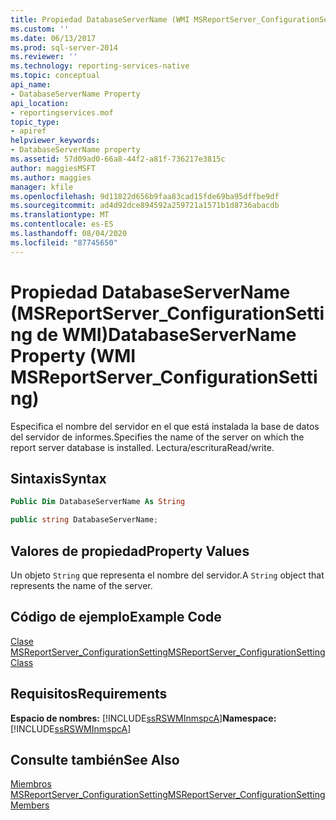 ```yaml
---
title: Propiedad DatabaseServerName (WMI MSReportServer_ConfigurationSetting) | Microsoft Docs
ms.custom: ''
ms.date: 06/13/2017
ms.prod: sql-server-2014
ms.reviewer: ''
ms.technology: reporting-services-native
ms.topic: conceptual
api_name:
- DatabaseServerName Property
api_location:
- reportingservices.mof
topic_type:
- apiref
helpviewer_keywords:
- DatabaseServerName property
ms.assetid: 57d09ad0-66a8-44f2-a81f-736217e3815c
author: maggiesMSFT
ms.author: maggies
manager: kfile
ms.openlocfilehash: 9d11822d656b9faa83cad15fde69ba95dffbe9df
ms.sourcegitcommit: ad4d92dce894592a259721a1571b1d8736abacdb
ms.translationtype: MT
ms.contentlocale: es-ES
ms.lasthandoff: 08/04/2020
ms.locfileid: "87745650"
---
```

# <a name="databaseservername-property-wmi-msreportserver_configurationsetting"></a><span data-ttu-id="3dcae-102">Propiedad DatabaseServerName (MSReportServer_ConfigurationSetting de WMI)</span><span class="sxs-lookup"><span data-stu-id="3dcae-102">DatabaseServerName Property (WMI MSReportServer_ConfigurationSetting)</span></span>
  <span data-ttu-id="3dcae-103">Especifica el nombre del servidor en el que está instalada la base de datos del servidor de informes.</span><span class="sxs-lookup"><span data-stu-id="3dcae-103">Specifies the name of the server on which the report server database is installed.</span></span> <span data-ttu-id="3dcae-104">Lectura/escritura</span><span class="sxs-lookup"><span data-stu-id="3dcae-104">Read/write.</span></span>  
  
## <a name="syntax"></a><span data-ttu-id="3dcae-105">Sintaxis</span><span class="sxs-lookup"><span data-stu-id="3dcae-105">Syntax</span></span>  
  
```vb  
Public Dim DatabaseServerName As String  
```  
  
```csharp  
public string DatabaseServerName;  
```  
  
## <a name="property-values"></a><span data-ttu-id="3dcae-106">Valores de propiedad</span><span class="sxs-lookup"><span data-stu-id="3dcae-106">Property Values</span></span>  
 <span data-ttu-id="3dcae-107">Un objeto `String` que representa el nombre del servidor.</span><span class="sxs-lookup"><span data-stu-id="3dcae-107">A `String` object that represents the name of the server.</span></span>  
  
## <a name="example-code"></a><span data-ttu-id="3dcae-108">Código de ejemplo</span><span class="sxs-lookup"><span data-stu-id="3dcae-108">Example Code</span></span>  
 [<span data-ttu-id="3dcae-109">Clase MSReportServer_ConfigurationSetting</span><span class="sxs-lookup"><span data-stu-id="3dcae-109">MSReportServer_ConfigurationSetting Class</span></span>](msreportserver-configurationsetting-class.md)  
  
## <a name="requirements"></a><span data-ttu-id="3dcae-110">Requisitos</span><span class="sxs-lookup"><span data-stu-id="3dcae-110">Requirements</span></span>  
 <span data-ttu-id="3dcae-111">**Espacio de nombres:** [!INCLUDE[ssRSWMInmspcA](../../includes/ssrswminmspca-md.md)]</span><span class="sxs-lookup"><span data-stu-id="3dcae-111">**Namespace:** [!INCLUDE[ssRSWMInmspcA](../../includes/ssrswminmspca-md.md)]</span></span>  
  
## <a name="see-also"></a><span data-ttu-id="3dcae-112">Consulte también</span><span class="sxs-lookup"><span data-stu-id="3dcae-112">See Also</span></span>  
 [<span data-ttu-id="3dcae-113">Miembros MSReportServer_ConfigurationSetting</span><span class="sxs-lookup"><span data-stu-id="3dcae-113">MSReportServer_ConfigurationSetting Members</span></span>](msreportserver-configurationsetting-members.md)  
  
  
